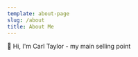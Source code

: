 ```yaml
---
template: about-page
slug: /about
title: About Me
---
```


:wave: Hi, I'm Carl Taylor - my main selling point
